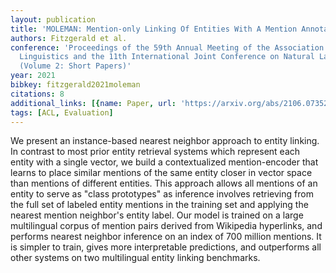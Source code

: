 ```yaml
---
layout: publication
title: 'MOLEMAN: Mention-only Linking Of Entities With A Mention Annotation Network'
authors: Fitzgerald et al.
conference: 'Proceedings of the 59th Annual Meeting of the Association for Computational
  Linguistics and the 11th International Joint Conference on Natural Language Processing
  (Volume 2: Short Papers)'
year: 2021
bibkey: fitzgerald2021moleman
citations: 8
additional_links: [{name: Paper, url: 'https://arxiv.org/abs/2106.07352'}]
tags: [ACL, Evaluation]
---
```

We present an instance-based nearest neighbor approach to entity linking. In
contrast to most prior entity retrieval systems which represent each entity
with a single vector, we build a contextualized mention-encoder that learns to
place similar mentions of the same entity closer in vector space than mentions
of different entities. This approach allows all mentions of an entity to serve
as "class prototypes" as inference involves retrieving from the full set of
labeled entity mentions in the training set and applying the nearest mention
neighbor's entity label. Our model is trained on a large multilingual corpus of
mention pairs derived from Wikipedia hyperlinks, and performs nearest neighbor
inference on an index of 700 million mentions. It is simpler to train, gives
more interpretable predictions, and outperforms all other systems on two
multilingual entity linking benchmarks.